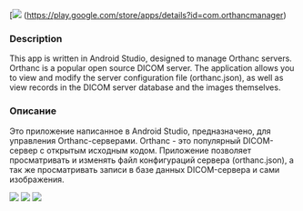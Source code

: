 
[![](https://github.com/id-05/OrthancManager/blob/master/images/googleplaylogo.jpg)
(https://play.google.com/store/apps/details?id=com.orthancmanager) 

### 	Description

This app is written in Android Studio, designed to manage Orthanc servers. Orthanc is a popular open source DICOM server. The application allows you to view and modify the server configuration file (orthanc.json), as well as view records in the DICOM server database and the images themselves.

### 	Описание

Это приложение написанное в Android Studio, предназначено, для управления Orthanc-серверами. Orthanc - это популярный DICOM-сервер с открытым исходным кодом. Приложение позволяет просматривать и изменять файл конфигураций сервера (orthanc.json), а так же просматривать записи в базе данных DICOM-сервера и сами изображения.




![](https://github.com/id-05/OrthancManager/blob/master/images/1.png)
![](https://github.com/id-05/OrthancManager/blob/master/images/2.png)
![](https://github.com/id-05/OrthancManager/blob/master/images/3.png)
